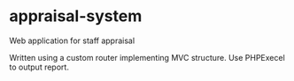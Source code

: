 # appraisal-system
Web application for staff appraisal

Written using a custom router implementing MVC structure. Use PHPExecel to output report.

